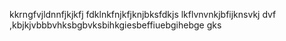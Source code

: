 kkrngfvjldnnfjkjkfj
fdklnkfnjkfjknjbksfdkjs
lkflvnvnkjbfijknsvkj dvf
,kbjkjvbbbvhksbgbvksbihkgiesbeffiuebgihebge gks
